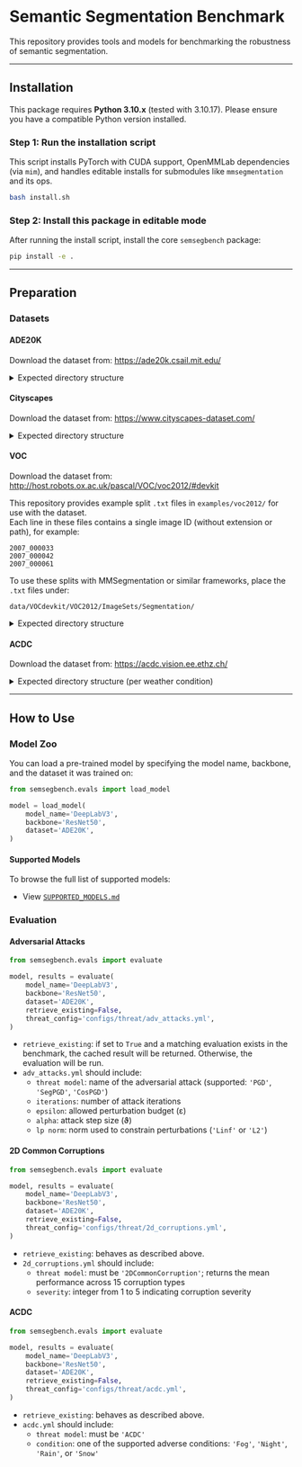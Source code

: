 # Semantic Segmentation Benchmark

This repository provides tools and models for benchmarking the robustness of semantic segmentation.

---

## Installation

This package requires **Python 3.10.x** (tested with 3.10.17). Please ensure you have a compatible Python version installed.

### Step 1: Run the installation script

This script installs PyTorch with CUDA support, OpenMMLab dependencies (via `mim`), and handles editable installs for submodules like `mmsegmentation` and its ops.

```bash
bash install.sh
```

### Step 2: Install this package in editable mode

After running the install script, install the core `semsegbench` package:

```bash
pip install -e .
```

---

## Preparation

### Datasets

#### ADE20K

Download the dataset from: https://ade20k.csail.mit.edu/

<details>
<summary>Expected directory structure</summary>

```
data/ade/
└── ADEChallengeData2016/
    ├── annotations/
    │   ├── training/
    │   │   ├── ADE_train_00000001.png
    │   │   ├── ADE_train_00000002.png
    │   │   └── ...
    │   └── validation/
    │       ├── ADE_val_00000001.png
    │       ├── ADE_val_00000002.png
    │       └── ...
    └── images/
        ├── training/
        │   ├── ADE_train_00000001.png
        │   ├── ADE_train_00000002.png
        │   └── ...
        └── validation/
            ├── ADE_val_00000001.png
            ├── ADE_val_00000002.png
            └── ...
```

</details>

#### Cityscapes

Download the dataset from: https://www.cityscapes-dataset.com/


<details>
<summary>Expected directory structure</summary>

```
data/cityscapes/
├── leftImg8bit/
│   ├── train/
│   │   ├── aachen/
│   │   │   ├── aachen_000000_000019_leftImg8bit.png
│   │   │   ├── aachen_000001_000019_leftImg8bit.png
│   │   │   └── ...
│   │   └── ...
│   └── val/
│       ├── frankfurt/
│       │   ├── frankfurt_000000_000294_leftImg8bit.png
│       │   ├── frankfurt_000000_000576_leftImg8bit.png
│       │   └── ...
│       └── ...
└── gtFine/
    ├── train/
    │   ├── aachen/
    │   │   ├── aachen_000000_000019_gtFine_labelTrainIds.png
    │   │   ├── aachen_000001_000019_gtFine_labelTrainIds.png
    │   │   └── ...
    │   └── ...
    └── val/
        ├── frankfurt/
        │   ├── frankfurt_000000_000294_gtFine_labelTrainIds.png
        │   ├── frankfurt_000000_000576_gtFine_labelTrainIds.png
        │   └── ...
        └── ...
```

</details>

#### VOC

Download the dataset from: http://host.robots.ox.ac.uk/pascal/VOC/voc2012/#devkit

This repository provides example split `.txt` files in `examples/voc2012/` for use with the dataset.  
Each line in these files contains a single image ID (without extension or path), for example:

```
2007_000033
2007_000042
2007_000061
```

To use these splits with MMSegmentation or similar frameworks, place the `.txt` files under:

```
data/VOCdevkit/VOC2012/ImageSets/Segmentation/
```

<details>
<summary>Expected directory structure</summary>

```
data/VOCdevkit/
└── VOC2012/
    ├── ImageSets/
    │   └── Segmentation/
    │       ├── aug.txt
    │       ├── train.txt
    │       └── val.txt
    ├── JPEGImages/
    │   ├── 2007_000027.jpg
    │   ├── 2007_000032.jpg
    │   └── ...
    ├── SegmentationClass/
    │   ├── 2007_000032.png
    │   ├── 2007_000033.png
    │   └── ...
    └── SegmentationClassAug/
        ├── 2007_000032.png
        ├── 2007_000033.png
        └── ...
```

</details>

#### ACDC

Download the dataset from: https://acdc.vision.ee.ethz.ch/

<details>
<summary>Expected directory structure (per weather condition)</summary>

```
data/
├── acdc_fog/
│   ├── gt/
│   │   ├── train/
│   │   │   └── GOPR0475/
│   │   │       ├── GOPR0475_frame_000041_gt_labelTrainIds.png
│   │   │       ├── GOPR0475_frame_000049_gt_labelTrainIds.png
│   │   │       └── ...
│   │   └── test/
│   │       └── GOPR0475/
│   │           ├── GOPR0475_frame_000247_gt_labelTrainIds.png
│   │           ├── GOPR0475_frame_000252_gt_labelTrainIds.png
│   │           └── ...
│   └── rgb_anno/
│       ├── train/
│       │   └── GOPR0475/
│       │       ├── GOPR0475_frame_000041_rgb_anon.png
│       │       ├── GOPR0475_frame_000049_rgb_anon.png
│       │       └── ...
│       └── test/
│           └── GOPR0475/
│               ├── GOPR0475_frame_000247_rgb_anon.png
│               ├── GOPR0475_frame_000252_rgb_anon.png
│               └── ...
├── acdc_night/
│   └── ...
├── acdc_rain/
│   └── ...
└── acdc_snow/
    └── ...
```

</details>

---

## How to Use

### Model Zoo

You can load a pre-trained model by specifying the model name, backbone, and the dataset it was trained on:

```python
from semsegbench.evals import load_model

model = load_model(
    model_name='DeepLabV3', 
    backbone='ResNet50', 
    dataset='ADE20K',
)
```

#### Supported Models

To browse the full list of supported models:

- View [`SUPPORTED_MODELS.md`](./SUPPORTED_MODELS.md)

### Evaluation

#### Adversarial Attacks

```python
from semsegbench.evals import evaluate

model, results = evaluate(
    model_name='DeepLabV3', 
    backbone='ResNet50', 
    dataset='ADE20K',
    retrieve_existing=False,
    threat_config='configs/threat/adv_attacks.yml',
)
```

- `retrieve_existing`: if set to `True` and a matching evaluation exists in the benchmark, the cached result will be returned. Otherwise, the evaluation will be run.
- `adv_attacks.yml` should include:
  - `threat model`: name of the adversarial attack (supported: `'PGD'`, `'SegPGD'`, `'CosPGD'`)
  - `iterations`: number of attack iterations
  - `epsilon`: allowed perturbation budget (ε)
  - `alpha`: attack step size (ϑ)
  - `lp norm`: norm used to constrain perturbations (`'Linf'` or `'L2'`)

#### 2D Common Corruptions

```python
from semsegbench.evals import evaluate

model, results = evaluate(
    model_name='DeepLabV3', 
    backbone='ResNet50', 
    dataset='ADE20K',
    retrieve_existing=False,
    threat_config='configs/threat/2d_corruptions.yml',
)
```

- `retrieve_existing`: behaves as described above.
- `2d_corruptions.yml` should include:
  - `threat model`: must be `'2DCommonCorruption'`; returns the mean performance across 15 corruption types
  - `severity`: integer from 1 to 5 indicating corruption severity

#### ACDC

```python
from semsegbench.evals import evaluate

model, results = evaluate(
    model_name='DeepLabV3', 
    backbone='ResNet50', 
    dataset='ADE20K',
    retrieve_existing=False,
    threat_config='configs/threat/acdc.yml',
)
```

- `retrieve_existing`: behaves as described above.
- `acdc.yml` should include:
  - `threat model`: must be `'ACDC'`
  - `condition`: one of the supported adverse conditions: `'Fog'`, `'Night'`, `'Rain'`, or `'Snow'`